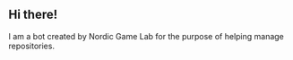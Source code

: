 ## Hi there! ##
I am a bot created by Nordic Game Lab for the purpose of helping manage repositories.
